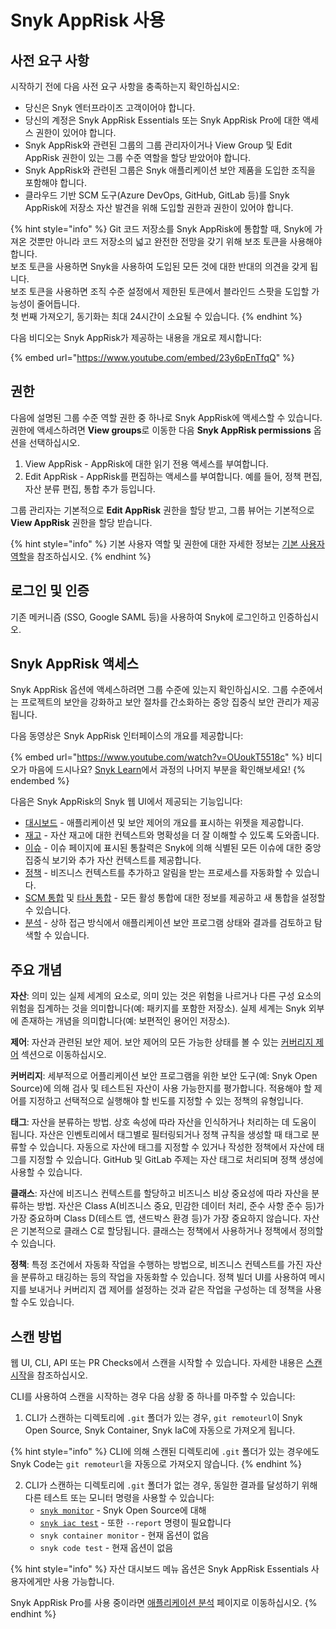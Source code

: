 # Snyk AppRisk 사용

## 사전 요구 사항

시작하기 전에 다음 사전 요구 사항을 충족하는지 확인하십시오:

* 당신은 Snyk 엔터프라이즈 고객이어야 합니다.
* 당신의 계정은 Snyk AppRisk Essentials 또는 Snyk AppRisk Pro에 대한 액세스 권한이 있어야 합니다.
* Snyk AppRisk와 관련된 그룹의 그룹 관리자이거나 View Group 및 Edit AppRisk 권한이 있는 그룹 수준 역할을 할당 받았어야 합니다.
* Snyk AppRisk와 관련된 그룹은 Snyk 애플리케이션 보안 제품을 도입한 조직을 포함해야 합니다.
* 클라우드 기반 SCM 도구(Azure DevOps, GitHub, GitLab 등)를 Snyk AppRisk에 저장소 자산 발견을 위해 도입할 권한과 권한이 있어야 합니다.

{% hint style="info" %}
Git 코드 저장소를 Snyk AppRisk에 통합할 때, Snyk에 가져온 것뿐만 아니라 코드 저장소의 넓고 완전한 전망을 갖기 위해 보조 토큰을 사용해야 합니다.\
보조 토큰을 사용하면 Snyk을 사용하여 도입된 모든 것에 대한 반대의 의견을 갖게 됩니다.\
보조 토큰을 사용하면 조직 수준 설정에서 제한된 토큰에서 블라인드 스팟을 도입할 가능성이 줄어듭니다.\
첫 번째 가져오기, 동기화는 최대 24시간이 소요될 수 있습니다.
{% endhint %}

다음 비디오는 Snyk AppRisk가 제공하는 내용을 개요로 제시합니다:

{% embed url="https://www.youtube.com/embed/23y6pEnTfqQ" %}

## 권한

다음에 설명된 그룹 수준 역할 권한 중 하나로 Snyk AppRisk에 액세스할 수 있습니다. 권한에 액세스하려면 **View groups**로 이동한 다음 **Snyk AppRisk permissions** 옵션을 선택하십시오.

1. View AppRisk - AppRisk에 대한 읽기 전용 액세스를 부여합니다.
2. Edit AppRisk - AppRisk를 편집하는 액세스를 부여합니다. 예를 들어, 정책 편집, 자산 분류 편집, 통합 추가 등입니다.

그룹 관리자는 기본적으로 **Edit AppRisk** 권한을 할당 받고, 그룹 뷰어는 기본적으로 **View AppRisk** 권한을 할당 받습니다.

{% hint style="info" %}
기본 사용자 역할 및 권한에 대한 자세한 정보는 [기본 사용자 역할](../../snyk-admin/user-roles/pre-defined-roles.md)을 참조하십시오.
{% endhint %}

## 로그인 및 인증

기존 메커니즘 (SSO, Google SAML 등)을 사용하여 Snyk에 로그인하고 인증하십시오.

## Snyk AppRisk 액세스

Snyk AppRisk 옵션에 액세스하려면 그룹 수준에 있는지 확인하십시오. 그룹 수준에서는 프로젝트의 보안을 강화하고 보안 절차를 간소화하는 중앙 집중식 보안 관리가 제공됩니다.

다음 동영상은 Snyk AppRisk 인터페이스의 개요를 제공합니다:

{% embed url="https://www.youtube.com/watch?v=OUoukT5518c" %}
비디오가 마음에 드시나요? [Snyk Learn](https://learn.snyk.io/lesson/snyk-apprisk-essentials/)에서 과정의 나머지 부분을 확인해보세요!
{% endembed %}

다음은 Snyk AppRisk의 Snyk 웹 UI에서 제공되는 기능입니다:

* [대시보드](../../getting-started/snyk-web-ui.md#view-the-assets-dashboard) - 애플리케이션 및 보안 제어의 개요를 표시하는 위젯을 제공합니다.
* [재고](../../manage-assets/) - 자산 재고에 대한 컨텍스트와 명확성을 더 잘 이해할 수 있도록 도와줍니다.
* [이슈](../../manage-risk/prioritize-issues-for-fixing/prioritization-for-snyk-apprisk.md) - 이슈 페이지에 표시된 통찰력은 Snyk에 의해 식별된 모든 이슈에 대한 중앙 집중식 보기와 추가 자산 컨텍스트를 제공합니다.
* [정책](../../manage-risk/policies/assets-policies/) - 비즈니스 컨텍스트를 추가하고 알림을 받는 프로세스를 자동화할 수 있습니다.
* [SCM 통합](../../scm-ide-and-ci-cd-integrations/snyk-scm-integrations/#group-level-snyk-apprisk-scm-integrations) 및 [타사 통합](../../manage-risk/snyk-apprisk/integrations-for-snyk-apprisk/connect-a-third-party-integration.md) - 모든 활성 통합에 대한 정보를 제공하고 새 통합을 설정할 수 있습니다.
* [분석](../../manage-risk/enterprise-analytics/application-analytics.md) - 상하 접근 방식에서 애플리케이션 보안 프로그램 상태와 결과를 검토하고 탐색할 수 있습니다.

## 주요 개념

**자산**: 의미 있는 실제 세계의 요소로, 의미 있는 것은 위험을 나르거나 다른 구성 요소의 위험을 집계하는 것을 의미합니다(예: 패키지를 포함한 저장소). 실제 세계는 Snyk 외부에 존재하는 개념을 의미합니다(예: 보편적인 용어인 저장소).

**제어**: 자산과 관련된 보안 제어. 보안 제어의 모든 가능한 상태를 볼 수 있는 [커버리지 제어](../../manage-risk/policies/assets-policies/use-cases-for-policies/coverage-control-policy-use-case.md) 섹션으로 이동하십시오.

**커버리지**: 세부적으로 어플리케이션 보안 프로그램을 위한 보안 도구(예: Snyk Open Source)에 의해 검사 및 테스트된 자산이 사용 가능한지를 평가합니다. 적용해야 할 제어를 지정하고 선택적으로 실행해야 할 빈도를 지정할 수 있는 정책의 유형입니다.

**태그**: 자산을 분류하는 방법. 상호 속성에 따라 자산을 인식하거나 처리하는 데 도움이 됩니다. 자산은 인벤토리에서 태그별로 필터링되거나 정책 규칙을 생성할 때 태그로 분류할 수 있습니다. 자동으로 자산에 태그를 지정할 수 있거나 작성한 정책에서 자산에 태그를 지정할 수 있습니다. GitHub 및 GitLab 주제는 자산 태그로 처리되며 정책 생성에 사용할 수 있습니다.

**클래스**: 자산에 비즈니스 컨텍스트를 할당하고 비즈니스 비상 중요성에 따라 자산을 분류하는 방법. 자산은 Class A(비즈니스 중요, 민감한 데이터 처리, 준수 사항 준수 등)가 가장 중요하며 Class D(테스트 앱, 샌드박스 환경 등)가 가장 중요하지 않습니다. 자산은 기본적으로 클래스 C로 할당됩니다. 클래스는 정책에서 사용하거나 정책에서 정의할 수 있습니다.

**정책**: 특정 조건에서 자동화 작업을 수행하는 방법으로, 비즈니스 컨텍스트를 가진 자산을 분류하고 태깅하는 등의 작업을 자동화할 수 있습니다. 정책 빌더 UI를 사용하여 메시지를 보내거나 커버리지 갭 제어를 설정하는 것과 같은 작업을 구성하는 데 정책을 사용할 수도 있습니다.

## 스캔 방법

웹 UI, CLI, API 또는 PR Checks에서 스캔을 시작할 수 있습니다. 자세한 내용은 [스캔 시작](../start-scanning.md)을 참조하십시오.

CLI를 사용하여 스캔을 시작하는 경우 다음 상황 중 하나를 마주할 수 있습니다:

1. CLI가 스캔하는 디렉토리에 `.git` 폴더가 있는 경우, `git remoteurl`이 Snyk Open Source, Snyk Container, Snyk IaC에 자동으로 가져오게 됩니다.

{% hint style="info" %}
CLI에 의해 스캔된 디렉토리에 `.git` 폴더가 있는 경우에도 Snyk Code는 `git remoteurl`을 자동으로 가져오지 않습니다.
{% endhint %}

2. CLI가 스캔하는 디렉토리에 `.git` 폴더가 없는 경우, 동일한 결과를 달성하기 위해 다른 테스트 또는 모니터 명령을 사용할 수 있습니다:
   * [`snyk monitor`](../../snyk-cli/commands/monitor.md#remote-repo-url-less-than-url-greater-than) - Snyk Open Source에 대해
   * [`snyk iac test`](../../snyk-cli/commands/iac-test.md#remote-repo-url-less-than-url-greater-than) - 또한 `--report` 명령이 필요합니다
   * `snyk container monitor` - 현재 옵션이 없음
   * `snyk code test` - 현재 옵션이 없음

{% hint style="info" %}
자산 대시보드 메뉴 옵션은 Snyk AppRisk Essentials 사용자에게만 사용 가능합니다.

Snyk AppRisk Pro를 사용 중이라면 [애플리케이션 분석](../../manage-risk/enterprise-analytics/application-analytics.md) 페이지로 이동하십시오.
{% endhint %}
